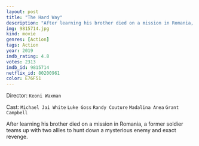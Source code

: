 ```yaml
---
layout: post
title: "The Hard Way"
description: "After learning his brother died on a mission in Romania, a former soldier teams up with two allies to hunt down a mysterious enemy and exact revenge..."
img: 9815714.jpg
kind: movie
genres: [Action]
tags: Action 
year: 2019
imdb_rating: 4.8
votes: 2313
imdb_id: 9815714
netflix_id: 80200961
color: E76F51
---
```

Director: `Keoni Waxman`  

Cast: `Michael Jai White` `Luke Goss` `Randy Couture` `Madalina Anea` `Grant Campbell` 

After learning his brother died on a mission in Romania, a former soldier teams up with two allies to hunt down a mysterious enemy and exact revenge.